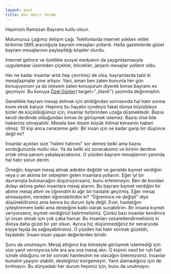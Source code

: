 ```yaml
---
layout: post
title: Hal Hatır Sorma
---
```


Hepinizin Ramazan Bayramı kutlu olsun.

Malumunuz çağımız iletişim çağı. Telefonlarda internet yokken millet birbirine SMS aracılığıyla bayram mesajları yollardı. Hatta gazetelerde güzel bayram mesajlarının paylaşıldığı köşeler olurdu.

İnternet gelince ve özellikle sosyal medyanın da yaygınlaşmasıyla uygulamalar üzerinden çiçekler, böcekler; janjanlı mesajlar yollanır oldu.

Her ne kadar insanlar artık hep çevrimiçi de olsa, bayramlarda tabii ki mesajlaşmalar yine artıyor. Yani, aman ben zaten bununla her gün konuşuyorum ya da istesem zaten konuşurum diyerek kimse bayramı es geçmiyor. Bu konuya [Özel Günler](https://www.dursunturan.com/Ozel-Gunler/){:target="_blank"} yazımda değinmiştim.

Genellikle bayram mesajı atılmak için atıldığından sonrasında hal hatır sorma kısmı eksik kalıyor. Hepimiz bu hayatın içindeyiz fakat dünya büyüdükçe bizler de küçüldüğümüz için, insanlar birbirinden uzağa düşmektedir. Bazısı kendi derdinde olduğundan kimse ile görüşmek istemez. Bazısı ölse bile haberiniz olmayabilir. Mesela ben ölsem büyük ihtimal kimsenin haberi olmaz. 10 kişi anca cenazeme gelir. Bir insan için ne kadar garip bir düşünce değil mi?

İnsanlar açıktan size "halimi hatırımı" sor demez belki ama bazısı sorduğunuzda mutlu olur. Ya da belki siz soracaksınız ve birinin derdine ortak olma şansını yakalayacaksınız. O yüzden bayram mesajlarının yanında hal hatır sorun derim.

Örneğin; bayram mesaj atmak adedim değildir ve genelde kıymet verdiğim veya o an aklıma bir sebepten gelen insanlara yollarım. Eğer iyi bir davranışta bulunacağını düşünüyorsanız, bunu ertelemeyin. Ben de bundan dolayı aklıma gelen insanlara mesaj atarım. Bu bayram kıymet verdiğim bir abime mesaj attım ve öğrendim ki ağır bir hastalık geçirmiş. Eğer mesaj atmasaydım, nereden öğrenebilirdim ki? "Öğrenince ne değişti" diye düşünebilirsiniz ama bence bu durum öyle değil. Evet, hastalığını iyileştiremem belki ama desteğimi kalbi olarak sunabilirim. Bir insana kıymet veriyorsanız, kıymet verdiğinizi belirtmelisiniz. Çünkü bazı insanlar kendince iyi insan olmak için çok çaba harcar. Bu insanları cesaretlendirmelisiniz ki dünya daha güzel bir yer olsun. Ayrıca hiç düşünmediğiniz bir senaryoda kişiye fayda da sağlayabilirsiniz. O yüzden hal hatır sormak güzeldir, faydalıdır. İnsanı insan yapan değerlerden biridir.

Şunu da unutmayın: Mesaj attığınız kişi kimseyle görüşmek istemediği için size yanıt vermiyorsa bile ara ara ona mesaj atın. O kişinin nasıl bir ruh hali içinde olduğunu ve bir sonraki hamlesinin ne olacağını bilemezsiniz. İnsanlar bunalım yaşıyor olabilir, desteğinizi esirgemeyin. Yanıt alamadığınız için de kırılmayın. Bu dünyadaki her durum hepimiz için, bunu da unutmayın.